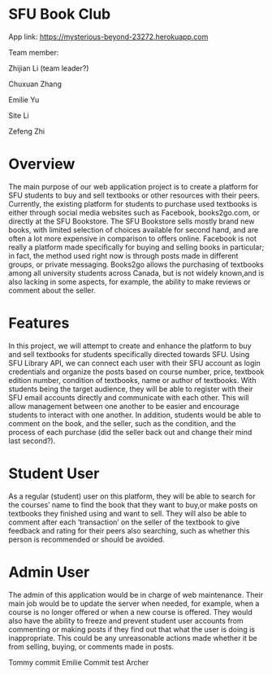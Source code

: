 # SFU Book Club

App link: https://mysterious-beyond-23272.herokuapp.com

Team member:

Zhijian Li (team leader?)

Chuxuan Zhang

Emilie Yu

Site Li

Zefeng Zhi

# Overview
The main purpose of our web application project is to create a platform for SFU students to buy and sell textbooks or other resources with their peers. Currently, the existing platform for students to purchase used textbooks is either through social media websites such as Facebook, books2go.com, or directly at the SFU Bookstore. The SFU Bookstore sells mostly brand new books, with limited selection of choices available for second hand, and are often a lot more expensive in comparison to offers online. Facebook is not really a platform made specifically for buying and selling books in particular; in fact, the method used right now is through posts made in different groups, or private messaging. Books2go allows the purchasing of textbooks among all university students across Canada, but is not widely known,and is also lacking in some aspects, for example, the ability to make reviews or comment about the seller.
 
# Features
In this project, we will attempt to create and enhance the platform to buy and sell textbooks for students specifically directed towards SFU. Using SFU Library API, we can connect each user with their SFU account as login credentials and organize the posts based on course number, price, textbook edition number, condition of textbooks, name or author of textbooks. With students being the target audience, they will be able to register with their SFU email accounts directly and communicate with each other. This will allow management between one another to be easier and encourage students to interact with one another. In addition, students would be able to comment on the book, and the seller,  such as the condition, and the process of each purchase (did the seller back out and change their mind last second?).
 
# Student User
As a regular (student) user on this platform, they will be able to search for the courses’ name to find the book that they want to buy,or make posts on textbooks they finished using and want to sell. They will also be able to comment after each ‘transaction’ on the seller of the textbook to give feedback and rating for their peers also searching, such as whether this person is recommended or should be avoided.
 
# Admin User
The admin of this application would be in charge of web maintenance. Their main job would be to update the server when needed, for example, when a course is no longer offered or when a new course is offered. They would also have the ability to freeze and prevent student user accounts from commenting or making posts if they find out that what the user is doing is inappropriate. This could be any unreasonable actions made whether it be from selling, buying, or comments made in posts.


Tommy commit
Emilie Commit test
Archer